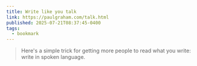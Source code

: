 ```yaml
---
title: Write like you talk
link: https://paulgraham.com/talk.html
published: 2025-07-21T08:37:45-0400
tags:
  - bookmark
---
```


> Here's a simple trick for getting more people to read what you write: write in spoken language.
